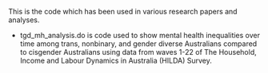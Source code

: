 This is the code which has been used in various research papers and analyses. 

* tgd_mh_analysis.do is code used to show mental health inequalities over time among trans, nonbinary, and gender diverse Australians compared to cisgender Australians using data from waves 1-22 of The Household, Income and Labour Dynamics in Australia (HILDA) Survey.
